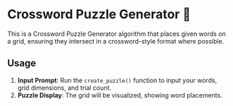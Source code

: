 # Crossword Puzzle Generator 🧩

This is a Crossword Puzzle Generator algorithm that places given words on a grid, ensuring they intersect in a crossword-style format where possible.


## Usage
1. **Input Prompt**: Run the `create_puzzle()` function to input your words, grid dimensions, and trial count.
2. **Puzzle Display**: The grid will be visualized, showing word placements.